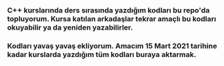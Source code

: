 ### C++ kurslarında ders sırasında yazdığım kodları bu repo'da topluyorum. Kursa katılan arkadaşlar tekrar amaçlı bu kodları okuyabilir ya da yeniden yazabilirler.
### Kodları yavaş yavaş ekliyorum. Amacım 15 Mart 2021 tarihine kadar kurslarda yazdığım tüm kodları buraya aktarmak.
